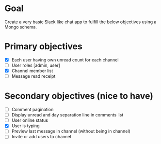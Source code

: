# Goal
Create a very basic Slack like chat app to fulfill the below objectives using a Mongo schema.

# Primary objectives
- [x] Each user having own unread count for each channel
- [ ] User roles [admin, user]
- [x] Channel member list
- [ ] Message read receipt

# Secondary objectives (nice to have)
- [ ] Comment pagination
- [ ] Display unread and day separation line in comments list
- [ ] User online status
- [x] User is typing
- [ ] Preview last message in channel (without being in channel)
- [ ] Invite or add users to channel
